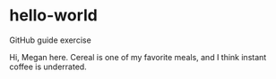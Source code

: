# hello-world
GitHub guide exercise

Hi, Megan here. Cereal is one of my favorite meals, and I think instant coffee is underrated.
